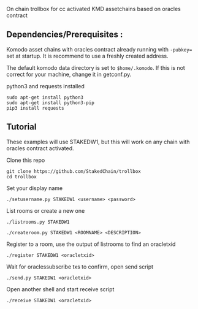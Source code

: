 On chain trollbox for cc activated KMD assetchains based on oracles contract

## Dependencies/Prerequisites :
Komodo asset chains with oracles contract already running with `-pubkey=` set at startup. It is recommend to use a freshly created address. 

The default komodo data directory is set to `$home/.komodo`. If this is not correct for your machine, change it in getconf.py. 

python3 and requests installed 
```shell 
sudo apt-get install python3
sudo apt-get install python3-pip
pip3 install requests
```

## Tutorial
These examples will use STAKEDW1, but this will work on any chain with oracles contract activated.

Clone this repo
```shell
git clone https://github.com/StakedChain/trollbox
cd trollbox
```

Set your display name
```shell
./setusername.py STAKEDW1 <username> <password>
```

List rooms or create a new one
```shell
./listrooms.py STAKEDW1
```
```shell
./createroom.py STAKEDW1 <ROOMNAME> <DESCRIPTION>
```

Register to a room, use the output of listrooms to find an oracletxid
```shell
./register STAKEDW1 <oracletxid>
```

Wait for oraclessubscribe txs to confirm, open send script
```shell
./send.py STAKEDW1 <oracletxid>
```

Open another shell and start receive script
```shell
./receive STAKEDW1 <oracletxid>
```
